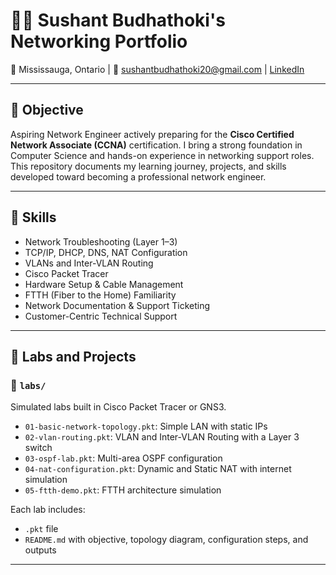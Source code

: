 # 👨‍💻 Sushant Budhathoki's Networking Portfolio

📍 Mississauga, Ontario | 📧 sushantbudhathoki20@gmail.com | [LinkedIn](https://www.linkedin.com/in/sushant-budhathoki-230037268/)

---

## 🎯 Objective

Aspiring Network Engineer actively preparing for the **Cisco Certified Network Associate (CCNA)** certification. I bring a strong foundation in Computer Science and hands-on experience in networking support roles. This repository documents my learning journey, projects, and skills developed toward becoming a professional network engineer.

---

## 🧠 Skills

- Network Troubleshooting (Layer 1–3)
- TCP/IP, DHCP, DNS, NAT Configuration
- VLANs and Inter-VLAN Routing
- Cisco Packet Tracer
- Hardware Setup & Cable Management
- FTTH (Fiber to the Home) Familiarity
- Network Documentation & Support Ticketing
- Customer-Centric Technical Support

---

## 🧪 Labs and Projects

### 📂 `labs/`
Simulated labs built in Cisco Packet Tracer or GNS3.

- `01-basic-network-topology.pkt`: Simple LAN with static IPs
- `02-vlan-routing.pkt`: VLAN and Inter-VLAN Routing with a Layer 3 switch
- `03-ospf-lab.pkt`: Multi-area OSPF configuration
- `04-nat-configuration.pkt`: Dynamic and Static NAT with internet simulation
- `05-ftth-demo.pkt`: FTTH architecture simulation

Each lab includes:
- `.pkt` file
- `README.md` with objective, topology diagram, configuration steps, and outputs

---

